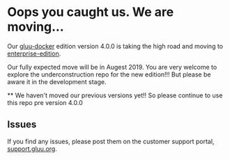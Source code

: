 # Oops you caught us. We are moving...

Our [gluu-docker](https://github.com/GluuFederation/gluu-docker/blob/4.0.0) edition version 4.0.0 is taking the high road and moving to [enterprise-edition](https://github.com/GluuFederation/enterprise-edition). 

Our fully expected move will be in Augest 2019. You are very welcome to explore the underconstruction repo for the new edition!!! But please be aware it in the development stage.

** We haven't moved our previous versions yet!! So please continue to use this repo pre version 4.0.0

## Issues

If you find any issues, please post them on the customer support portal, [support.gluu.org](https://support.gluu.org).
